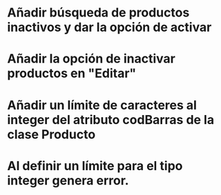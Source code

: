 # Añadir búsqueda de productos inactivos y dar la opción de activar
# Añadir la opción de inactivar productos en "Editar"

# Añadir un límite de caracteres al integer del atributo codBarras de la clase Producto
# Al definir un límite para el tipo integer genera error.